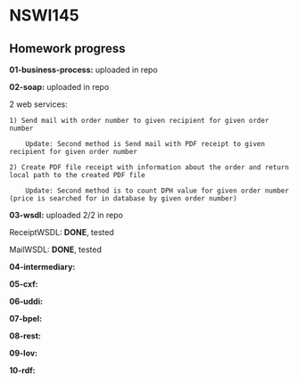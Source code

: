 # NSWI145

## Homework progress

**01-business-process:** uploaded in repo

**02-soap:** uploaded in repo

  2 web services:
  
    1) Send mail with order number to given recipient for given order number
    
        Update: Second method is Send mail with PDF receipt to given recipient for given order number
    
    2) Create PDF file receipt with information about the order and return local path to the created PDF file
    
        Update: Second method is to count DPH value for given order number (price is searched for in database by given order number)

**03-wsdl:** uploaded 2/2 in repo

ReceiptWSDL: **DONE**, tested
        
MailWSDL: **DONE**, tested

**04-intermediary:**

**05-cxf:**

**06-uddi:**

**07-bpel:**

**08-rest:**

**09-lov:**

**10-rdf:**

